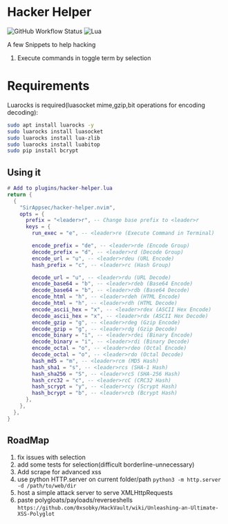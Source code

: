 # Hacker Helper

![GitHub Workflow Status](https://img.shields.io/github/actions/workflow/status/SirAppsec/hacker-helper.nvim/lint-test.yml?branch=main&style=for-the-badge)
![Lua](https://img.shields.io/badge/Made%20with%20Lua-blueviolet.svg?style=for-the-badge&logo=lua)

A few Snippets to help hacking

1. Execute commands in toggle term by selection


# Requirements
Luarocks is required(luasocket mime,gzip,bit operations for encoding decoding):
```bash
sudo apt install luarocks -y
sudo luarocks install luasocket
sudo luarocks install lua-zlib
sudo luarocks install luabitop
sudo pip install bcrypt

```
## Using it


```lua
# Add to plugins/hacker-helper.lua
return {
  {
    "SirAppsec/hacker-helper.nvim",
    opts = {
      prefix = "<leader>r", -- Change base prefix to <leader>r
      keys = {
        run_exec = "e", -- <leader>re (Execute Command in Terminal)

        encode_prefix = "de", -- <leader>rde (Encode Group)
        decode_prefix = "d", -- <leader>rd (Decode Group)
        encode_url = "u", -- <leader>rdeu (URL Encode)
        hash_prefix = "c", -- <leader>rc (Hash Group)

        decode_url = "u", -- <leader>rdu (URL Decode)
        encode_base64 = "b", -- <leader>rdeb (Base64 Encode)
        decode_base64 = "b", -- <leader>rdb (Base64 Decode)
        encode_html = "h", -- <leader>rdeh (HTML Encode)
        decode_html = "h", -- <leader>rdh (HTML Decode)
        encode_ascii_hex = "x", -- <leader>rdex (ASCII Hex Encode)
        decode_ascii_hex = "x", -- <leader>rdx (ASCII Hex Decode)
        encode_gzip = "g", -- <leader>rdeg (Gzip Encode)
        decode_gzip = "g", -- <leader>rdg (Gzip Decode)
        encode_binary = "i", -- <leader>rdei (Binary Encode)
        decode_binary = "i", -- <leader>rdi (Binary Decode)
        encode_octal = "o", -- <leader>rdeo (Octal Encode)
        decode_octal = "o", -- <leader>rdo (Octal Decode)
        hash_md5 = "m", -- <leader>rcm (MD5 Hash)
        hash_sha1 = "s", -- <leader>rcs (SHA-1 Hash)
        hash_sha256 = "S", -- <leader>rcS (SHA-256 Hash)
        hash_crc32 = "c", -- <leader>rcC (CRC32 Hash)
        hash_scrypt = "y", -- <leader>rcy (Scrypt Hash)
        hash_bcrypt = "b", -- <leader>rcb (Bcrypt Hash)
      },
    },
  },
}
```

## RoadMap
1. fix issues with selection
2. add some tests for selection(difficult borderline-unnecessary)
3. Add scrape for advanced xss
4. use python HTTP.server on current folder/path `python3 -m http.server -d /path/to/web/dir`
5. host a simple attack server to serve XMLHttpRequests
6. paste polygloats/payloads/reverseshells `https://github.com/0xsobky/HackVault/wiki/Unleashing-an-Ultimate-XSS-Polyglot`
